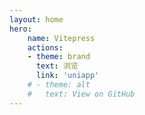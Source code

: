 ```yaml
---
layout: home
hero:
    name: Vitepress
    actions:
    - theme: brand
      text: 浏览
      link: 'uniapp'
    # - theme: alt
    #   text: View on GitHub
---
```

<div id="Vantacontainer" ref="myBackground">
</div>

<script>
    import * as THREE from 'three'
    import RINGS from 'vanta/src/vanta.rings'
    let vatan = null
    export default{
        mounted(){
            vatan = RINGS({
                el: this.$refs.myBackground,
                mouseControls: true,
                touchControls: true,
                gyroControls: false,
                minHeight: 200.00,
                minWidth: 200.00,
                scale: 1.00,
                scaleMobile: 1.00,
                THREE
            })
        },
        beforeDestroy(){
            vatan && vatan.destroy()
        }
    }
</script>
<style>
:root {
  --vp-home-hero-name-color: transparent;
  --vp-home-hero-name-background: -webkit-linear-gradient(120deg, #bd34fe, #41d1ff);
}
#Vantacontainer{
    position: fixed;
    left: 0;
    top: 0;
    right: 0;
    bottom: 0;
}
</style>
